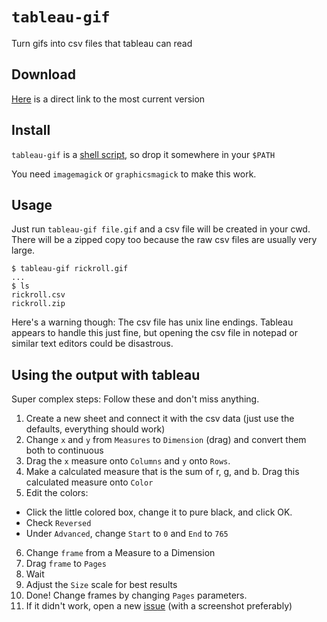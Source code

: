 # `tableau-gif`

Turn gifs into csv files that tableau can read

## Download

[Here][dl] is a direct link to the most current version

## Install

`tableau-gif` is a [shell script][bin], so drop it somewhere in your `$PATH`

You need `imagemagick` or `graphicsmagick` to make this work.

## Usage

Just run `tableau-gif file.gif` and a csv file will be created in your cwd.
There will be a zipped copy too because the raw csv files are usually very large.

    $ tableau-gif rickroll.gif
    ...
    $ ls
    rickroll.csv
    rickroll.zip

Here's a warning though: The csv file has unix line endings.  Tableau appears to
handle this just fine, but opening the csv file in notepad or similar text editors
could be disastrous.

## Using the output with tableau

Super complex steps: Follow these and don't miss anything.

1. Create a new sheet and connect it with the csv data (just use the defaults, everything should work)
2. Change `x` and `y` from `Measures` to `Dimension` (drag) and convert them both to continuous
3. Drag the `x` measure onto `Columns` and `y` onto `Rows`.
4. Make a calculated measure that is the sum of r, g, and b.  Drag this calculated measure onto `Color`
5. Edit the colors:
 * Click the little colored box, change it to pure black, and click OK.
 * Check `Reversed`
 * Under `Advanced`, change `Start` to `0` and `End` to `765`
6. Change `frame` from a Measure to a Dimension
7. Drag `frame` to `Pages`
8. Wait
9. Adjust the `Size` scale for best results
9. Done!  Change frames by changing `Pages` parameters.
10. If it didn't work, open a new [issue][issue] (with a screenshot preferably)

[bin]: https://github.com/Dlom/tableau-gif/blob/master/tableau-gif
[dl]:  https://raw.github.com/Dlom/tableau-gif/master/tableau-gif
[issue]: https://github.com/Dlom/tableau-gif/issues/new
